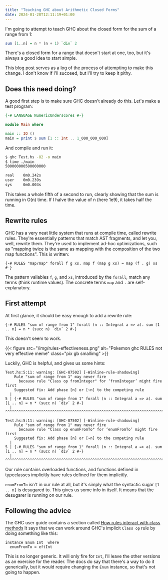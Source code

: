 ```yaml
---
title: "Teaching GHC about Arithmetic Closed Forms"
date: 2024-01-28T12:11:19+01:00
---
```


I'm going to attempt to teach GHC about the closed form for the sum of a range from 1:

```haskell
sum [1..n] = n * (n + 1) `div` 2
```

There's a closed form for a range that doesn't start at one, too, but it's always a
good idea to start simple.

This blog post serves as a log of the process of attempting to make this change.
I don't know if I'll succeed, but I'll try to keep it pithy.

## Does this need doing?

A good first step is to make sure GHC doesn't already do this.
Let's make a test program:

```haskell
{-# LANGUAGE NumericUnderscores #-}

module Main where

main :: IO ()
main = print $ sum [1 :: Int .. 1_000_000_000]
```

And compile and run it:

```sh
$ ghc Test.hs -O2 -o main
$ time ./main
500000000500000000

real    0m0.242s
user    0m0.239s
sys     0m0.003s
```

This takes a whole fifth of a second to run, clearly showing that the sum is running
in O(n) time. If I halve the value of n (here 1e9), it takes half the time.

## Rewrite rules

GHC has a very neat little system that runs at compile time, called rewrite rules.
They're essentially patterns that match AST fragments, and let you, well, rewrite them.
They're used to implement ad-hoc optimizations, such as "mapping twice is the same as
mapping with the composition of the two map functions". This is written:

```
{-# RULES "map/map" forall f g xs. map f (map g xs) = map (f . g) xs #-}
```

The pattern valiables `f`, `g`, and `xs`, introduced by the `forall`, match any terms
(think runtime values). The concrete terms `map` and `.` are self-explanatory.

## First attempt

At first glance, it should be easy enough to add a rewrite rule:

```
{-# RULES "sum of range from 1" forall (n :: Integral a => a). sum [1 .. n] = n * (succ n) `div` 2 #-}
```

This doesn't seem to work.

{{< figure src="/img/rules-effectiveness.png" alt="Pokemon ghc RULES not very effective meme" class="pix gb smallimg" >}}


Luckily, GHC is helpful, and gives us some hints:

```
Test.hs:5:11: warning: [GHC-87502] [-Winline-rule-shadowing]
    Rule "sum of range from 1" may never fire
      because rule "Class op fromInteger" for ‘fromInteger’ might fire first
    Suggested fix: Add phase [n] or [~n] to the competing rule
  |
5 | {-# RULES "sum of range from 1" forall (n :: Integral a => a). sum [1 .. n] = n * (succ n) `div` 2 #-}
  |           ^^^^^^^^^^^^^^^^^^^^^^^^^^^^^^^^^^^^^^^^^^^^^^^^^^^^^^^^^^^^^^^^^^^^^^^^^^^^^^^^^^^^^^^^

Test.hs:5:11: warning: [GHC-87502] [-Winline-rule-shadowing]
    Rule "sum of range from 1" may never fire
      because rule "Class op enumFromTo" for ‘enumFromTo’ might fire first
    Suggested fix: Add phase [n] or [~n] to the competing rule
  |
5 | {-# RULES "sum of range from 1" forall (n :: Integral a => a). sum [1 .. n] = n * (succ n) `div` 2 #-}
  |           ^^^^^^^^^^^^^^^^^^^^^^^^^^^^^^^^^^^^^^^^^^^^^^^^^^^^^^^^^^^^^^^^^^^^^^^^^^^^^^^^^^^^^^^^
```

Our rule contains overloaded functions, and functions defined in typeclasses implicitly have rules defined
for them implicitly.

`enumFromTo` isn't in our rule at all, but it's simply what the syntactic sugar `[1 .. n]` is desugared to.
This gives us some info in itself. It means that the desugarer is running on our rule.

## Following the advice

The GHC user guide contains a section called [How rules interact with class methods](https://downloads.haskell.org/ghc/9.8.1/docs/users_guide/exts/rewrite_rules.html#how-rules-interact-with-class-methods)
It says that we can work around GHC's implicit `Class op` rule by doing something like this:

```
instance Enum Int  where
  enumFromTo = eftInt
```

This is no longer generic. It will only fire for `Int`, I'll leave the other versions as an exercise for the reader.
The docs do say that there's a way to do it generically, but it would require changing the `Enum` instance, so
that's not going to happen.


